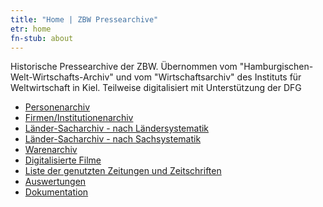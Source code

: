 ```yaml
---
title: "Home | ZBW Pressearchive"
etr: home
fn-stub: about
---
```


<div class="home">

Historische Pressearchive der ZBW. Übernommen vom
"Hamburgischen-Welt-Wirtschafts-Archiv" und vom "Wirtschaftsarchiv" des
Instituts für Weltwirtschaft in Kiel. Teilweise digitalisiert mit
Unterstützung der DFG

* [Personenarchiv](folder/pe/about.de.html)
* [Firmen/Institutionenarchiv](folder/co/about.de.html)
* [Länder-Sacharchiv - nach Ländersystematik](category/geo/about.de.html)
* [Länder-Sacharchiv - nach Sachsystematik](category/subject/about.de.html)
* [Warenarchiv](folder/wa)
* [Digitalisierte Filme](film)
* [Liste der genutzten Zeitungen und Zeitschriften](list/publication/about.de.html)
* [Auswertungen](report/about.de.html)
* [Dokumentation](doc/about.de.html)

</div>

<!--
* [free example doc](folder/P/0000xx/000012/00010/P000012000000000000000100000_0000_00000000HP.txt)
* [locked example doc](folder/P/0000xx/000012/00006/P000012000000000000000060000_0000_00000JEUHP.txt)
* [example dfg viewer plain](dfgview/pe/000012)
-->
